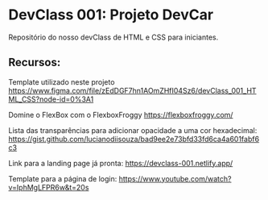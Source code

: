 # DevClass 001: Projeto DevCar
Repositório do nosso devClass de HTML e CSS para iniciantes.

## Recursos: 
Template utilizado neste projeto
https://www.figma.com/file/zEdDGF7hn1AOmZHfI04Sz6/devClass_001_HTML_CSS?node-id=0%3A1

Domine o FlexBox com o FlexboxFroggy
https://flexboxfroggy.com/

Lista das transparências para adicionar opacidade a uma cor hexadecimal:
https://gist.github.com/lucianodiisouza/bad9ee2e73bfd33fd6ca4a601fabf6c3

Link para a landing page já pronta:
https://devclass-001.netlify.app/

Template para a página de login:
https://www.youtube.com/watch?v=IphMgLFPR6w&t=20s
